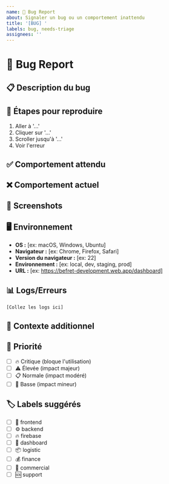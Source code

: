 ```yaml
---
name: 🐛 Bug Report
about: Signaler un bug ou un comportement inattendu
title: '[BUG] '
labels: bug, needs-triage
assignees: ''
---
```


# 🐛 Bug Report

## 📋 Description du bug

<!-- Description claire et concise du bug -->

## 🔄 Étapes pour reproduire

1. Aller à '...'
2. Cliquer sur '...'
3. Scroller jusqu'à '...'
4. Voir l'erreur

## ✅ Comportement attendu

<!-- Description claire de ce qui devrait se passer -->

## ❌ Comportement actuel

<!-- Description de ce qui se passe actuellement -->

## 📸 Screenshots

<!-- Si applicable, ajoutez des screenshots pour expliquer le problème -->

## 🖥️ Environnement

- **OS :** [ex: macOS, Windows, Ubuntu]
- **Navigateur :** [ex: Chrome, Firefox, Safari]
- **Version du navigateur :** [ex: 22]
- **Environnement :** [ex: local, dev, staging, prod]
- **URL :** [ex: https://befret-development.web.app/dashboard]

## 📊 Logs/Erreurs

<!-- Collez ici les logs d'erreur ou messages de la console -->

```
[Collez les logs ici]
```

## 📝 Contexte additionnel

<!-- Toute autre information utile sur le problème -->

## 🎯 Priorité

- [ ] 🔥 Critique (bloque l'utilisation)
- [ ] ⚠️ Élevée (impact majeur)
- [ ] 📋 Normale (impact modéré)
- [ ] 📌 Basse (impact mineur)

## 🏷️ Labels suggérés

<!-- Cochez les labels appropriés -->

- [ ] 🎨 frontend
- [ ] ⚙️ backend
- [ ] 🔥 firebase
- [ ] 🏢 dashboard
- [ ] 📦 logistic
- [ ] 💰 finance
- [ ] 🤝 commercial
- [ ] 🆘 support
